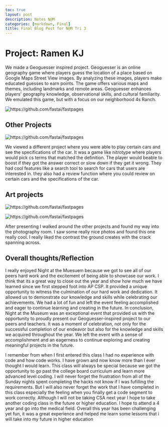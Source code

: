```yaml
---
toc: true
layout: post
description: Notes N@M
categories: [markdown, Final]
title: Final Blog Post for N@M Tri 3
---
```


# Project: Ramen KJ

We made a Geoguesser inspired project. Geoguesser is an online geography game where players guess the location of a place based on Google Maps Street View images. By analyzing these images, players make educated guesses to earn points. The game offers various maps and themes, including landmarks and remote areas. Geoguesser enhances players' geography knowledge, observational skills, and cultural familiarity. We emulated this game, but with a focus on our neighborhood 4s Ranch.

![]({{site.baseurl}}/images/RamenKJ.png "https://github.com/fastai/fastpages")

## Other Projects

![]({{site.baseurl}}/images/nitro.jpg "https://github.com/fastai/fastpages")

We viewed a different project where you were able to play certain cars and see the specifications of the car. It was a game like nitrotype where players would pick cs terms that matched the definition. The player would beable to boost if they got the answer correct or slow down if they get it wrong. They had cool features like a search tool to search for cars that users are interested in. they also had a review function where you could review on certain cars and the specifications of the car.

## Art projects

![]({{site.baseurl}}/images/phoo.jpg "https://github.com/fastai/fastpages")

![]({{site.baseurl}}/images/art.png "https://github.com/fastai/fastpages")

After presenting I walked around the other projects and found my way into the photography room. I saw some really nice photos and found this one really cool. I really liked the contrast the ground creates with the crack spanning across. 

## Overall thoughts/Reflection
I really enjoyed Night at the Muesuem because we got to see all of our peers hard work and the excitement of being able to showcase our work. I think that its a great way to close out the year and show how much we have learned since we first stepped foot into AP CSP. It provided a unique opportunity to witness the culmination of our hard work and dedication. It allowed us to demonstrate our knowledge and skills while celebrating our achievements. We had a lot of fun and left the event feeling accomplished and eager to continue learning and creating in the future. In conclusion, Night at the Museum was an exceptional event that provided us with the opportunity to proudly present our Geoguesser-inspired project to our peers and teachers. It was a moment of celebration, not only for the successful completion of our endeavor but also for the knowledge and skills we acquired throughout the year. We left the event with a sense of accomplishment and an eagerness to continue exploring and creating meaningful projects in the future. 

I remember from when I first entered this class I had no experience with code and how code works. I have grown and now know more than I ever thought I would learn. This class will always be special because we got the opportunity to go past the college board curriculum and learn more advanced level coding. I will never forget the frustration from all of the Sunday nights spent completing the hacks not know if I was fufilling the requirements. But I will also never forget the work that I have completed in this class especially the feeling when you finally get a code segment to work correctly. Although I will not be taking CSA next year I hope to take another coding class in the future or higher education. I hope to attend a 4 year and go into the medical field. Overall this year has been challenging yet fun, it was a great experience and helped me learn some lessons that i will take into my future in higher education